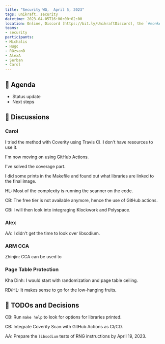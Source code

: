 ```yaml
---
title: "Security WG,  April 5, 2023"
tags: unikraft, security
datetime: 2023-04-05T16:00:00+02:00
location: Online, Discord (https://bit.ly/UnikraftDiscord), the `#monkey-business` voice channel
teams:
- security
participants:
- Michalis
- Hugo
- RăzvanD
- AlexA
- Șerban
- Carol
---
```


## :dart: Agenda

- Status update
- Next steps

## :closed_book: Discussions

### Carol

I tried the method with Coverity using Travis CI.
I don't have resources to use it.

I'm now moving on using GitHub Actions.

I've solved the coverage part.

I did some prints in the Makefile and found out what libraries are linked to the final image.

HL: Most of the complexity is running the scanner on the code.

CB: The free tier is not available anymore, hence the use of GitHub actions.

CB: I will then look into integraging Klockwork and Polyspace.

### Alex

AA: I didn't get the time to look over libsodium.

### ARM CCA

Zhinjin: CCA can be used to 

### Page Table Protection

Kha Dinh: I would start with randomization and page table ceiling.

RD/HL: It makes sense to go for the low-hanging fruits.

## :wrench: TODOs and Decisions

CB: Run `make help` to look for options for libraries printed.

CB: Integrate Coverity Scan with GitHub Actions as CI/CD.

AA: Prepare the `libsodium` tests of RNG instructions by April 19, 2023.
